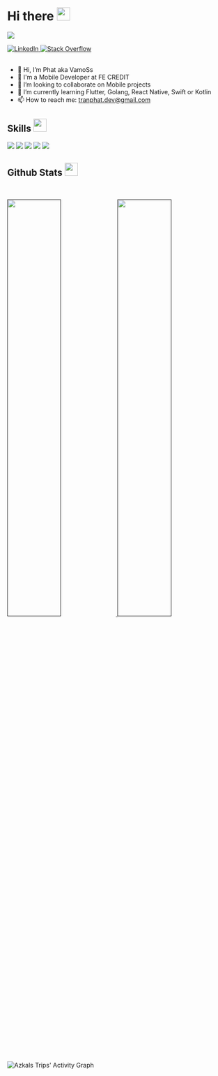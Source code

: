 <h1> Hi there <img src = "https://raw.githubusercontent.com/MartinHeinz/MartinHeinz/master/wave.gif" width = 30px> </h1>
<p align='center'>
</p>

<p>
  <a><img src="https://readme-typing-svg.herokuapp.com?&font=IBM+Plex+Sans&color=abcdef&size=20&lines=Welcome+to+my+GitHub+Profile!;I'm+a+Mobile+Developer"/>
  </a>
</p>

<a href="https://www.linkedin.com/in/tranphat47/" target="_blank">
    <img alt="LinkedIn" src="https://img.shields.io/badge/LinkedIn-0077B5?style=for-the-badge&logo=linkedin&logoColor=white">
</a>   
<a href="" target="_blank">
    <img alt="Stack Overflow" src="https://img.shields.io/badge/Stack_Overflow-FE7A16?style=for-the-badge&logo=stack-overflow&logoColor=white">
</a>  
<br/>
<br/>

- 👋 Hi, I’m Phat aka VamoSs
- 💼 I'm a Mobile Developer at FE CREDIT
- 👯 I’m looking to collaborate on Mobile projects
- 🌱 I’m currently learning Flutter, Golang, React Native, Swift or Kotlin
- 📫 How to reach me: tranphat.dev@gmail.com
<!-- 
<br/>

<div align="center">
  <a href="https://open.spotify.com/user/f6xkl52xfncisib61jjeveczr">
    <img src="https://readme-spotify-tingz.vercel.app/api/now-playing">
  </a>
</div> -->

<h2> Skills <img src = "https://media2.giphy.com/media/QssGEmpkyEOhBCb7e1/giphy.gif?cid=ecf05e47a0n3gi1bfqntqmob8g9aid1oyj2wr3ds3mg700bl&rid=giphy.gif" width = 30px> </h2>
<p>
<div>
  <img src="https://img.shields.io/badge/-Flutter-027DFD?style=for-the-badge&logo=flutter&logoColor=027DFD&labelColor=282828">
  <img src="https://img.shields.io/badge/-Dart-0553B1?style=for-the-badge&logo=dart&logoColor=0553B1&labelColor=282828">
  <img src="https://img.shields.io/badge/-React%20Native-61dbfb?style=for-the-badge&logo=react&logoColor=61dbfb&labelColor=282828">
  <img src="https://img.shields.io/badge/-Swift-F05138?style=for-the-badge&logo=swift&logoColor=F05138&labelColor=282828">
  <img src="https://img.shields.io/badge/-Kotlin-7f52ff?style=for-the-badge&logo=kotlin&logoColor=7f52ff&labelColor=282828">
</div>
</p>

<h2> Github Stats  <img src = "https://i.pinimg.com/originals/65/c4/f4/65c4f452571be1261e9c623f7da488ac.gif" width = 30px> </h2>
<br/>
<p align="left">
  <a href="">
  <img width="49.5%" src="https://github-readme-stats.vercel.app/api?username=phatth47&show_icons=true&theme=gruvbox&hide_border=true" />
    <img width="49.5%" src="https://github-readme-streak-stats.herokuapp.com/?user=phatth47&theme=gruvbox&hide_border=true" />
  </a>
</p>
<br>

![Azkals Trips' Activity Graph](https://activity-graph.herokuapp.com/graph?username=phatth47&custom_title=Azkals%20Trips's%20Contribution%20Graph&theme=gruvbox&bg_color=282828&hide_border=true&line=d1a01f&point=c58545)
